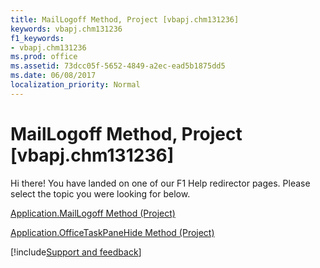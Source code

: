 ```yaml
---
title: MailLogoff Method, Project [vbapj.chm131236]
keywords: vbapj.chm131236
f1_keywords:
- vbapj.chm131236
ms.prod: office
ms.assetid: 73dcc05f-5652-4849-a2ec-ead5b1875dd5
ms.date: 06/08/2017
localization_priority: Normal
---
```



# MailLogoff Method, Project [vbapj.chm131236]

Hi there! You have landed on one of our F1 Help redirector pages. Please select the topic you were looking for below.

[Application.MailLogoff Method (Project)](http://msdn.microsoft.com/library/e8634331-404c-6e01-4ce9-2dac8dcf364c%28Office.15%29.aspx)

[Application.OfficeTaskPaneHide Method (Project)](http://msdn.microsoft.com/library/51ed3c6b-b938-a128-cb27-8f6c2330963f%28Office.15%29.aspx)

[!include[Support and feedback](~/includes/feedback-boilerplate.md)]